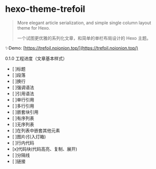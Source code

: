 # hexo-theme-trefoil

> More elegant article serialization, and simple single column layout theme for Hexo.
>
> 一个试图更优雅的系列化文章，和简单的单栏布局设计的 Hexo 主题。

✨Demo: [https://trefoil.noionion.top/](https://trefoil.noionion.top/)

0.1.0 工程进度（文章基本样式）

- [ ]标题
- [ ]段落
- [ ]换行
- [ ]强调语法
- [ ]引用语法
- [ ]单行引用
- [ ]多行引用
- [ ]嵌套块引用
- [ ]有序列表
- [ ]无序列表
- [ ]在列表中嵌套其他元素
- [ ]图片(引入灯箱)
- [ ]行内代码
- [x]代码块(代码高亮、复制、展开)
- [ ]分隔线
- [ ]链接